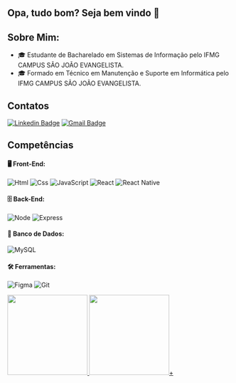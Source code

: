 ## Opa, tudo bom? Seja bem vindo 👋

## Sobre Mim:
- 🎓 Estudante de Bacharelado em Sistemas de Informação pelo IFMG CAMPUS SÃO JOÃO EVANGELISTA.
- 🎓 Formado em Técnico em Manutenção e Suporte em Informática pelo IFMG CAMPUS SÃO JOÃO EVANGELISTA.

## Contatos
[![Linkedin Badge](https://img.shields.io/badge/-Daniel_Augusto-blue?style=flat-square&logo=Linkedin&logoColor=white)](https://www.linkedin.com/in/danielaugustto/)
[![Gmail Badge](https://img.shields.io/badge/-Danielsje7133@gmail.com-c14438?style=flat-square&logo=Gmail&logoColor=white&link=mailto:Danielsje7133@gmail.com)](mailto:Danielsje7133@gmail.com)

## Competências 

#### 🖥️ Front-End:<br/>
![Html](https://img.shields.io/badge/HTML5-E34F26?style=for-the-badge&logo=html5&logoColor=white)
![Css](https://img.shields.io/badge/CSS3-1572B6?style=for-the-badge&logo=css3&logoColor=white)
![JavaScript](https://img.shields.io/badge/javascript-%23323330.svg?style=for-the-badge&logo=javascript&logoColor=%23F7DF1E)
![React](https://img.shields.io/badge/react-%2320232a.svg?style=for-the-badge&logo=react&logoColor=%2361DAFB)
![React Native](https://img.shields.io/badge/React_Native-20232A?style=for-the-badge&logo=react&logoColor=61DAFB)

#### 🗄️ Back-End:<br/>
![Node](https://img.shields.io/badge/Node.js-339933?style=for-the-badge&logo=nodedotjs&logoColor=white)
![Express](https://img.shields.io/badge/Express.js-000000?style=for-the-badge&logo=express&logoColor=white)
     
#### 💾 Banco de Dados:<br/>
![MySQL](https://img.shields.io/badge/mysql-%2300f.svg?style=for-the-badge&logo=mysql&logoColor=white)
     
#### 🛠️ Ferramentas:<br/>
![Figma](https://img.shields.io/badge/figma-%23F24E1E.svg?style=for-the-badge&logo=figma&logoColor=white)
![Git](https://img.shields.io/badge/GIT-E44C30?style=for-the-badge&logo=git&logoColor=white)

<div>
<a href="https://github.com/AugusttoDaniel">
<img loading="lazy" height="180em" src="https://github-readme-stats.vercel.app/api/top-langs/?username=AugusttoDaniel&layout=compact&langs_count=7&theme=dracula&count_private=true"/>
<img loading="lazy" height="180em" src="https://github-readme-stats.vercel.app/api?username=AugusttoDaniel&show_icons=true&theme=dracula&include_all_commits=true&count_private=true"/>+
</div>

